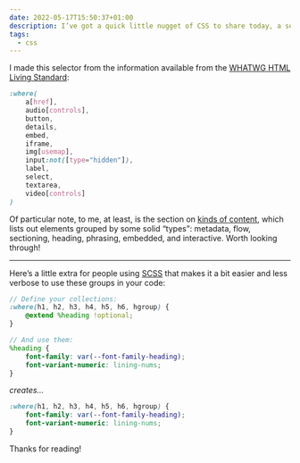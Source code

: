 ```yaml
---
date: 2022-05-17T15:50:37+01:00
description: I’ve got a quick little nugget of CSS to share today, a selector containing all <a href="https://html.spec.whatwg.org/multipage/dom.html#interactive-content-2">interactive content</a>.
tags:
  - css
---
```


I made this selector from the information available from the [WHATWG HTML Living Standard](https://html.spec.whatwg.org/multipage/dom.html):

```css
:where(
	a[href],
	audio[controls],
	button,
	details,
	embed,
	iframe,
	img[usemap],
	input:not([type="hidden"]),
	label,
	select,
	textarea,
	video[controls]
)
```

Of particular note, to me, at least, is the section on [kinds of content](https://html.spec.whatwg.org/multipage/dom.html#kinds-of-content), which lists out elements grouped by some solid <q>types</q>: metadata, flow, sectioning, heading, phrasing, embedded, and interactive. Worth looking through!

---

Here’s a little extra for people using [SCSS](https://sass-lang.com/) that makes it a bit easier and less verbose to use these groups in your code:

```scss
// Define your collections:
:where(h1, h2, h3, h4, h5, h6, hgroup) {
	@extend %heading !optional;
}

// And use them:
%heading {
	font-family: var(--font-family-heading);
	font-variant-numeric: lining-nums;
}
```

<p class="center" style="max-width: 100%"><em>creates…</em></p>

```css
:where(h1, h2, h3, h4, h5, h6, hgroup) {
	font-family: var(--font-family-heading);
	font-variant-numeric: lining-nums;
}
```

Thanks for reading!
